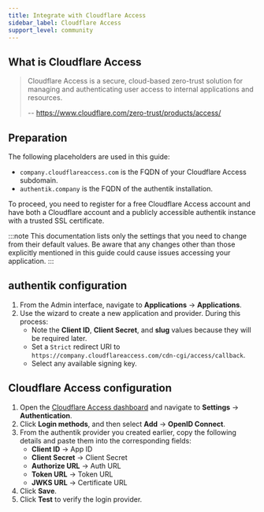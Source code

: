 ```yaml
---
title: Integrate with Cloudflare Access
sidebar_label: Cloudflare Access
support_level: community
---
```


## What is Cloudflare Access

> Cloudflare Access is a secure, cloud-based zero-trust solution for managing and authenticating user access to internal applications and resources.
>
> -- https://www.cloudflare.com/zero-trust/products/access/

## Preparation

The following placeholders are used in this guide:

- `company.cloudflareaccess.com` is the FQDN of your Cloudflare Access subdomain.
- `authentik.company` is the FQDN of the authentik installation.

To proceed, you need to register for a free Cloudflare Access account and have both a Cloudflare account and a publicly accessible authentik instance with a trusted SSL certificate.

:::note
This documentation lists only the settings that you need to change from their default values. Be aware that any changes other than those explicitly mentioned in this guide could cause issues accessing your application.
:::

## authentik configuration

1. From the Admin interface, navigate to **Applications** -> **Applications**.
2. Use the wizard to create a new application and provider. During this process:
    - Note the **Client ID**, **Client Secret**, and **slug** values because they will be required later.
    - Set a `Strict` redirect URI to `https://company.cloudflareaccess.com/cdn-cgi/access/callback`.
    - Select any available signing key.

## Cloudflare Access configuration

1. Open the [Cloudflare Access dashboard](https://one.dash.cloudflare.com) and navigate to **Settings** -> **Authentication**.
2. Click **Login methods**, and then select **Add** -> **OpenID Connect**.
3. From the authentik provider you created earlier, copy the following details and paste them into the corresponding fields:
    - **Client ID** -> App ID
    - **Client Secret** -> Client Secret
    - **Authorize URL** -> Auth URL
    - **Token URL** -> Token URL
    - **JWKS URL** -> Certificate URL
4. Click **Save**.
5. Click **Test** to verify the login provider.
